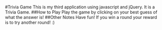 #Trivia Game
This is my third application using javascript and jQuery. It is 
a Trivia Game.
##How to Play
Play the game by clicking on your best guess of what the answer is!
##Other Notes
Have fun! If you win a round your reward is to try another round! :)